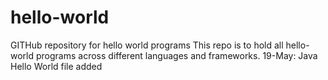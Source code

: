 # hello-world
GITHub repository for hello world programs
This repo is to hold all hello-world programs across different languages and frameworks.
19-May: Java Hello World file added